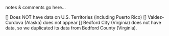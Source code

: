 notes & comments go here...

[] Does NOT have data on U.S. Territories (including Puerto Rico)
[] Valdez-Cordova (Alaska) does not appear
[] Bedford City (Virginia) does not have data, so we duplicated its data from Bedford County (Virginia).

